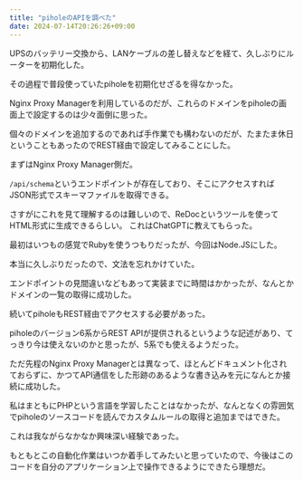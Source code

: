 ```yaml
---
title: "piholeのAPIを調べた"
date: 2024-07-14T20:26:26+09:00
---
```


UPSのバッテリー交換から、LANケーブルの差し替えなどを経て、久しぶりにルーターを初期化した。

<!--more-->

その過程で普段使っていたpiholeを初期化せざるを得なかった。

Nginx Proxy Managerを利用しているのだが、これらのドメインをpiholeの画面上で設定するのは少々面倒に思った。

個々のドメインを追加するのであれば手作業でも構わないのだが、たまたま休日ということもあったのでREST経由で設定してみることにした。

まずはNginx Proxy Manager側だ。

`/api/schema`というエンドポイントが存在しており、そこにアクセスすればJSON形式でスキーマファイルを取得できる。

さすがにこれを見て理解するのは難しいので、ReDocというツールを使ってHTML形式に生成できるらしい。
これはChatGPTに教えてもらった。

最初はいつもの感覚でRubyを使うつもりだったが、今回はNode.JSにした。

本当に久しぶりだったので、文法を忘れかけていた。

エンドポイントの見間違いなどもあって実装までに時間はかかったが、なんとかドメインの一覧の取得に成功した。

続いてpiholeもREST経由でアクセスする必要があった。

piholeのバージョン6系からREST APIが提供されるというような記述があり、てっきり今は使えないのかと思ったが、5系でも使えるようだった。

ただ先程のNginx Proxy Managerとは異なって、ほとんどドキュメント化されておらずに、かつてAPI通信をした形跡のあるような書き込みを元になんとか接続に成功した。

私はまともにPHPという言語を学習したことはなかったが、なんとなくの雰囲気でpiholeのソースコードを読んでカスタムルールの取得と追加まではできた。

これは我ながらなかなか興味深い経験であった。

もともとこの自動化作業はいつか着手してみたいと思っていたので、今後はこのコードを自分のアプリケーション上で操作できるようにできたら理想だ。
